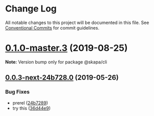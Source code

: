 # Change Log

All notable changes to this project will be documented in this file.
See [Conventional Commits](https://conventionalcommits.org) for commit guidelines.

# [0.1.0-master.3](https://github.com/christoferolaison/skapa/compare/@skapa/cli@0.1.0-master.2...@skapa/cli@0.1.0-master.3) (2019-08-25)

**Note:** Version bump only for package @skapa/cli

## [0.0.3-next-24b728.0](https://github.com/christoferolaison/skapa/compare/@skapa/cli@0.0.2...@skapa/cli@0.0.3-next-24b728.0) (2019-05-26)

### Bug Fixes

- prerel ([24b7289](https://github.com/christoferolaison/skapa/commit/24b7289))
- try this ([36d44e9](https://github.com/christoferolaison/skapa/commit/36d44e9))
